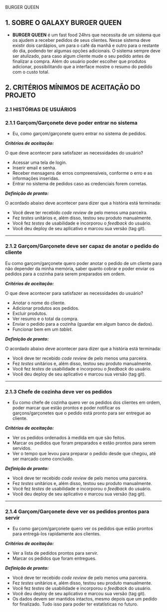 
BURGER QUEEN


## 1. SOBRE O GALAXY BURGER QUEEN

  * **BURGER QUEEN** é um fast food 24hrs que necessita de um sistema que os ajudem a receber pedidos de seus clientes. Nesse sistema deve existir dois cardápios, um para o café da manhã e outro para o restante do dia, podendo ter algumas opções adicionais. O sistema sempre deve ser atulizado, para caso algum cliente mude o seu pedido antes de finalizar a compra. Além do usuário poder escolher que produtos adicionar, possibilitando que a interface mostre o resumo do pedido com o custo total.


## 2. CRITÉRIOS MÍNIMOS DE ACEITAÇÃO DO PROJETO

### 2.1 HISTÓRIAS DE USUÁRIOS

### 2.1.1 Garçom/Garçonete deve poder entrar no sistema

 * Eu, como garçom/garçonete quero entrar no sistema de pedidos.

_**Critérios de aceitação:**_

O que deve acontecer para satisfazer as necessidades do usuário?

* Acessar uma tela de login.
* Inserir email e senha.
* Receber mensagens de erros compreensíveis, conforme o erro e as informações inseridas.
* Entrar no sistema de pedidos caso as credenciais forem corretas.

_**Definição de pronto:**_

O acordado abaixo deve acontecer para dizer que a história está terminada:

* Você deve ter recebido _code review_ de pelo menos uma parceira.
* Fez _testes_ unitários e, além disso, testou seu produto manualmente.
* Você fez _testes_ de usabilidade e incorporou o _feedback_ do usuário.
* Você deu deploy de seu aplicativo e marcou sua versão (tag git).

***

### 2.1.2 Garçom/Garçonete deve ser capaz de anotar o pedido do cliente

Eu como garçom/garçonete quero poder anotar o pedido de um cliente para não depender da minha memória, saber quanto cobrar e poder enviar os pedidos para a
cozinha para serem preparados em ordem.

_**Critérios de aceitação:**_

O que deve acontecer para satisfazer as necessidades do usuário?

* Anotar o nome do cliente.
* Adicionar produtos aos pedidos.
* Excluir produtos.
* Ver resumo e o total da compra.
* Enviar o pedido para a cozinha (guardar em algum banco de dados).
* Funcionar bem em um _tablet_.

_**Definição de pronto:**_

O acordado abaixo deve acontecer para dizer que a história está terminada:

* Você deve ter recebido _code review_ de pelo menos uma parceira.
* Fez _testes_ unitários e, além disso, testou seu produto manualmente.
* Você fez _testes_ de usabilidade e incorporou o _feedback_ do usuário.
* Você deu deploy de seu aplicativo e marcou sua versão (tag git).

***

### 2.1.3 Chefe de cozinha deve ver os pedidos

 * Eu como chefe de cozinha quero ver os pedidos dos clientes em ordem, poder marcar que estão prontos e poder notificar os garçons/garçonetes que o pedido
está pronto para ser entregue ao cliente.

_**Critérios de aceitação:**_

* Ver os pedidos ordenados à medida em que são feitos.
* Marcar os pedidos que foram preparados e estão prontos para serem servidos.
* Ver o tempo que levou para preparar o pedido desde que chegou, até ser marcado como concluído.

_**Definição de pronto:**_

* Você deve ter recebido _code review_ de pelo menos uma parceira.
* Fez _testes_ unitários e, além disso, testou seu produto manualmente.
* Você fez _testes_ de usabilidade e incorporou o _feedback_ do usuário.
* Você deu deploy de seu aplicativo e marcou sua versão (tag git).

***

### 2.1.4 Garçom/Garçonete deve ver os pedidos prontos para servir

 * Eu como garçom/garçonete quero ver os pedidos que estão prontos para entregá-los rapidamente aos clientes.

_**Critérios de aceitação:**_

* Ver a lista de pedidos prontos para servir.
* Marcar os pedidos que foram entregues.

_**Definição de pronto:**_

* Você deve ter recebido _code review_ de pelo menos uma parceira.
* Fez _testes_ unitários e, além disso, testou seu produto manualmente.
* Você fez _testes_ de usabilidade e incorporou o _feedback_ do usuário.
* Você deu deploy de seu aplicativo e marcou sua versão (tag git).
* Os dados devem ser mantidos intactos, mesmo depois que um pedido for finalizado. Tudo isso para poder ter estatísticas no futuro.

